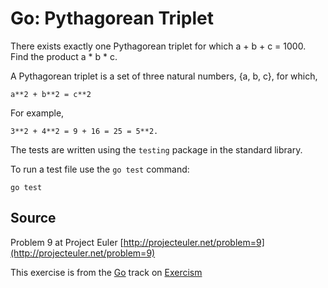# Go: Pythagorean Triplet

There exists exactly one Pythagorean triplet for which a + b + c = 1000. Find the product a * b * c.

A Pythagorean triplet is a set of three natural numbers, {a, b, c}, for
which,

```
a**2 + b**2 = c**2
```

For example, 

```
3**2 + 4**2 = 9 + 16 = 25 = 5**2.
```

The tests are written using the `testing` package in the standard library.

To run a test file use the `go test` command:

    go test

## Source

Problem 9 at Project Euler [http://projecteuler.net/problem=9](http://projecteuler.net/problem=9)

This exercise is from the [Go][go] track on [Exercism][exercism]

[exercism]: http://exercism.io
[go]: http://exercism.io/languages/go




